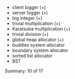 - client logger (+)
- server logger (+)
- big integer (+)
- trivial multiplication (+)
- Karatsuba multiplication (+)
- trivial division (+)
- global heap allocator (+)
- buddies system allocator 
- boundary system allocator
- sorted list allocator
- BST


Summary: 10 of 17